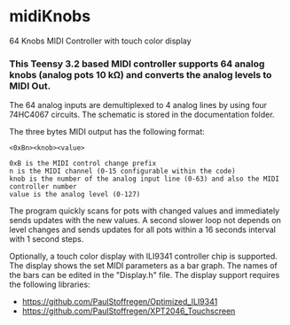 # midiKnobs
64 Knobs MIDI Controller with touch color display
### This Teensy 3.2 based MIDI controller supports 64 analog knobs (analog pots 10 kΩ) and converts the analog levels to MIDI Out.

The 64 analog inputs are demultiplexed to 4 analog lines by using four 74HC4067 circuits. The schematic is stored in the documentation folder.

The three bytes MIDI output has the following format:

    <0xBn><knob><value>

    0xB is the MIDI control change prefix
    n is the MIDI channel (0-15 configurable within the code)
    knob is the number of the analog input line (0-63) and also the MIDI controller number
    value is the analog level (0-127)

The program quickly scans for pots with changed values and immediately sends updates with the new values. A second slower loop not depends on level changes and sends updates for all pots within a 16 seconds interval with 1 second steps.

Optionally, a touch color display with ILI9341 controller chip is supported. The display shows the set MIDI parameters as a bar graph. The names of the bars can be edited in the "Display.h" file. The display support requires the following libraries:
- https://github.com/PaulStoffregen/Optimized_ILI9341
- https://github.com/PaulStoffregen/XPT2046_Touchscreen
